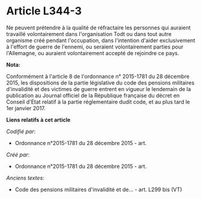 # Article L344-3

Ne peuvent prétendre à la qualité de réfractaire les personnes qui auraient travaillé volontairement dans l'organisation Todt
ou dans tout autre organisme créé pendant l'occupation, dans l'intention d'aider exclusivement à l'effort de guerre de
l'ennemi, ou seraient volontairement parties pour l'Allemagne, ou auraient volontairement accepté de rejoindre ce pays.

**Nota:**

Conformément à l'article 8 de l'ordonnance n° 2015-1781 du 28 décembre 2015, les dispositions de la partie législative du
code des pensions militaires d'invalidité et des victimes de guerre entrent en vigueur le lendemain de la publication au
Journal officiel de la République française du décret en Conseil d'Etat relatif à la partie réglementaire dudit code, et au
plus tard le 1er janvier 2017.

**Liens relatifs à cet article**

_Codifié par_:

  - Ordonnance n°2015-1781 du 28 décembre 2015 - art.

_Créé par_:

  - Ordonnance n°2015-1781 du 28 décembre 2015 - art.

_Anciens textes_:

  - Code des pensions militaires d'invalidité et de... - art. L299 bis (VT)
